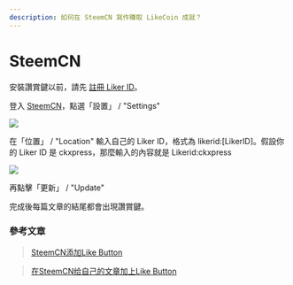 ```yaml
---
description: 如何在 SteemCN 寫作賺取 LikeCoin 成就？
---
```


# SteemCN

安裝讚賞鍵以前，請先 [註冊 Liker ID](../../liker-id/)。

登入 [SteemCN](https://steem.buzz/)，點選「設置」 / "Settings" 

![](../../../.gitbook/assets/steemcn-1.png)

在「位置」 / "Location" 輸入自己的 Liker ID，格式為 likerid:\[LikerID\]。假設你的 Liker ID 是 ckxpress，那麼輸入的內容就是 Likerid:ckxpress



![](../../../.gitbook/assets/steemcn-2.png)

再點擊「更新」 / "Update"

完成後每篇文章的結尾都會出現讚賞鍵。

### 參考文章

> [SteemCN添加Like Button](https://matters.news/@ericet/steem-cn%E6%B7%BB%E5%8A%A0like-button-zdpuAkg4mzRgn2WfZUMNjR6KdtUdczdojBJbPwU3PGRjsBDvM)

> [在SteemCN给自己的文章加上Like Button](https://matters.news/@jianan/%E5%9C%A8steem-cn%E7%BB%99%E8%87%AA%E5%B7%B1%E7%9A%84%E6%96%87%E7%AB%A0%E5%8A%A0%E4%B8%8Alike-button-zdpuAwoaAXLidE94UX7yM9VzgASrGuuTDEq3vo9rCFtcMSUcu)


